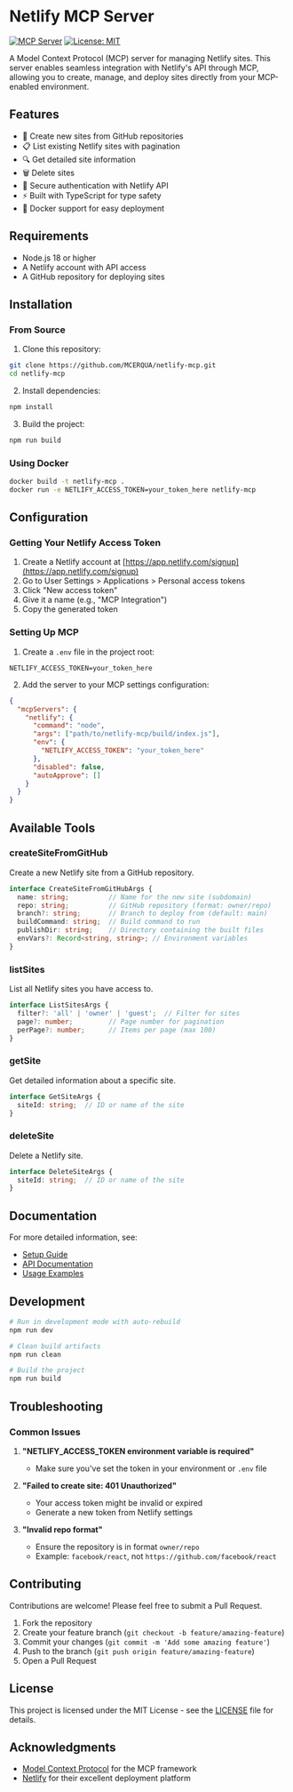 # Netlify MCP Server

[![MCP Server](https://img.shields.io/badge/MCP-Server-blue)](https://github.com/modelcontextprotocol)
[![License: MIT](https://img.shields.io/badge/License-MIT-yellow.svg)](https://opensource.org/licenses/MIT)

A Model Context Protocol (MCP) server for managing Netlify sites. This server enables seamless integration with Netlify's API through MCP, allowing you to create, manage, and deploy sites directly from your MCP-enabled environment.

## Features

- 🚀 Create new sites from GitHub repositories
- 📋 List existing Netlify sites with pagination
- 🔍 Get detailed site information
- 🗑️ Delete sites
- 🔐 Secure authentication with Netlify API
- ⚡ Built with TypeScript for type safety
- 🐳 Docker support for easy deployment

## Requirements

- Node.js 18 or higher
- A Netlify account with API access
- A GitHub repository for deploying sites

## Installation

### From Source

1. Clone this repository:
```bash
git clone https://github.com/MCERQUA/netlify-mcp.git
cd netlify-mcp
```

2. Install dependencies:
```bash
npm install
```

3. Build the project:
```bash
npm run build
```

### Using Docker

```bash
docker build -t netlify-mcp .
docker run -e NETLIFY_ACCESS_TOKEN=your_token_here netlify-mcp
```

## Configuration

### Getting Your Netlify Access Token

1. Create a Netlify account at [https://app.netlify.com/signup](https://app.netlify.com/signup)
2. Go to User Settings > Applications > Personal access tokens
3. Click "New access token"
4. Give it a name (e.g., "MCP Integration")
5. Copy the generated token

### Setting Up MCP

1. Create a `.env` file in the project root:
```env
NETLIFY_ACCESS_TOKEN=your_token_here
```

2. Add the server to your MCP settings configuration:
```json
{
  "mcpServers": {
    "netlify": {
      "command": "node",
      "args": ["path/to/netlify-mcp/build/index.js"],
      "env": {
        "NETLIFY_ACCESS_TOKEN": "your_token_here"
      },
      "disabled": false,
      "autoApprove": []
    }
  }
}
```

## Available Tools

### createSiteFromGitHub
Create a new Netlify site from a GitHub repository.

```typescript
interface CreateSiteFromGitHubArgs {
  name: string;          // Name for the new site (subdomain)
  repo: string;          // GitHub repository (format: owner/repo)
  branch?: string;       // Branch to deploy from (default: main)
  buildCommand: string;  // Build command to run
  publishDir: string;    // Directory containing the built files
  envVars?: Record<string, string>; // Environment variables
}
```

### listSites
List all Netlify sites you have access to.

```typescript
interface ListSitesArgs {
  filter?: 'all' | 'owner' | 'guest';  // Filter for sites
  page?: number;         // Page number for pagination
  perPage?: number;      // Items per page (max 100)
}
```

### getSite
Get detailed information about a specific site.

```typescript
interface GetSiteArgs {
  siteId: string;  // ID or name of the site
}
```

### deleteSite
Delete a Netlify site.

```typescript
interface DeleteSiteArgs {
  siteId: string;  // ID or name of the site
}
```

## Documentation

For more detailed information, see:
- [Setup Guide](docs/SETUP.md)
- [API Documentation](docs/API.md)
- [Usage Examples](docs/EXAMPLES.md)

## Development

```bash
# Run in development mode with auto-rebuild
npm run dev

# Clean build artifacts
npm run clean

# Build the project
npm run build
```

## Troubleshooting

### Common Issues

1. **"NETLIFY_ACCESS_TOKEN environment variable is required"**
   - Make sure you've set the token in your environment or `.env` file

2. **"Failed to create site: 401 Unauthorized"**
   - Your access token might be invalid or expired
   - Generate a new token from Netlify settings

3. **"Invalid repo format"**
   - Ensure the repository is in format `owner/repo`
   - Example: `facebook/react`, not `https://github.com/facebook/react`

## Contributing

Contributions are welcome! Please feel free to submit a Pull Request.

1. Fork the repository
2. Create your feature branch (`git checkout -b feature/amazing-feature`)
3. Commit your changes (`git commit -m 'Add some amazing feature'`)
4. Push to the branch (`git push origin feature/amazing-feature`)
5. Open a Pull Request

## License

This project is licensed under the MIT License - see the [LICENSE](LICENSE) file for details.

## Acknowledgments

- [Model Context Protocol](https://github.com/modelcontextprotocol) for the MCP framework
- [Netlify](https://www.netlify.com) for their excellent deployment platform